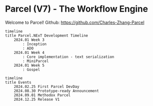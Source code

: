 # Parcel (V7) - The Workflow Engine

<!-- This is for the website, it's now deprecated, and we should migrate/replace contents with Methodox.io, and manage it in dedicated repo; See MethodoxLandingPageReactWebApp for current official website -->
<!-- This is the entry point of public facing Github Pages -->

Welcome to Parcel!
Github: https://github.com/Charles-Zhang-Parcel

<!-- Consider removing the first timeline - move to personal note; The second timeline can be kept -->
```mermaid
timeline
title Parcel.NExT Development Timeline
    2024.01 Week 3
        : Inception
        : ADO
    2024.01 Week 4
        : Core implementation - text serialization
        : MiniParcel
    2024.01 Week 5
        : Gospel
```

```mermaid
timeline
title Events
    2024.02.25 First Parcel DevDay
    2024.08.30 Prototype-ready Announcement
    2024.09.01 Methodox Parcel
    2024.12.25 Release V1
```